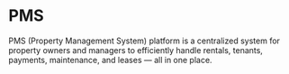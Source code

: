 # PMS
PMS (Property Management System) platform is a centralized system for property owners and managers to efficiently handle rentals, tenants, payments, maintenance, and leases — all in one place.
